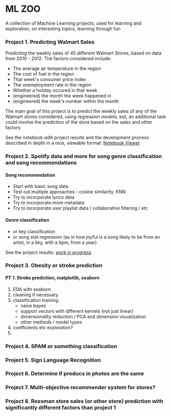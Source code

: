 # ML ZOO

A collection of Machine Learning projects, used for learning and exploration, on interesting topics, learning through fun

### Project 1. Predicting Walmart Sales

Predicting the weekly sales of 45 different Walmart Stores, based on data from 2010 - 2012.
The factors considered include:
* The average air temperature in the region
* The cost of fuel in the region
* That week's consumer price index
* The unemployment rate in the region
* Whether a holiday occured in that week
* (engineered) the month the week happened in
* (engineered) the week's number within the month

The main goal of this project is to predict the weekly sales of any of the Walmart stores considered, using regression models, but, an additional task could involve the prediction of the store based on the sales and other factors

See the notebook with project results and the development process described in depth in a nice, viewable format: [Notebook Viewer](https://kakackle.github.io/ml_zoo/predicting_walmart_sales.html)


### Project 2. Spotify data and more for song genre classification and song recommendations
#### Song recommendation
* Start with basic song data
* Test out multiple approaches - cosine similarity, KNN
* Try to incorporate lyrics data
* Try to incorporate more metadata
* Try to incorporate user playlist data / collaborative filtering / etc

#### Genre classification
* or key classification
* or song stat regression (as in how joyful is a song likely to be from an artist, in a key, with a bpm, from a year)

See the project results: [work in progress](#)


### Project 3. Obesity or stroke prediction
#### PT 1. Stroke prediction, matplotlib, seaborn
1. EDA with seaborn
2. cleaning if necessary
3. classification training:
    * naive bayes
    * support vectors with different kernels (not just linear)
    * dimensionality reduction / PCA and dimension visualization
    * other methods / model types
4. coefficients etc exploration?
5. 

### Project 4. SPAM or something classification

### Project 5. Sign Language Recognition

### Project 6. Determine if producs in photos are the same

### Project 7. Multi-objective recommender system for stores?

### Project 8. Rossman store sales (or other store) prediction with significantly different factors than project 1
